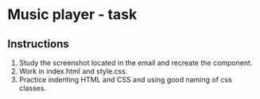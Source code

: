 # Music player - task

## Instructions
1. Study the screenshot located in the email and recreate the component.
2. Work in index.html and style.css.
3. Practice indenting HTML and CSS and using good naming of css classes.
